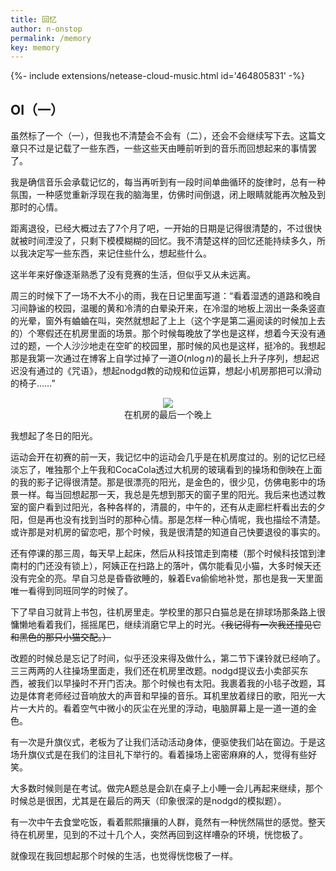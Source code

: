 ```yaml
---
title: 回忆
author: n-onstop
permalink: /memory
key: memory
---
```


<div>{%- include extensions/netease-cloud-music.html id='464805831' -%}</div>

## OI（一）

虽然标了一个（一），但我也不清楚会不会有（二），还会不会继续写下去。这篇文章只不过是记载了一些东西，一些这些天由睡前听到的音乐而回想起来的事情罢了。

我是确信音乐会承载记忆的，每当再听到有一段时间单曲循环的旋律时，总有一种氛围，一种感觉重新浮现在我的脑海里，仿佛时间倒退，闭上眼睛就能再次触及到那时的心情。

<!--more-->

距离退役，已经大概过去了7个月了吧，一开始的日期是记得很清楚的，不过很快就被时间湮没了，只剩下模模糊糊的回忆。我不清楚这样的回忆还能持续多久，所以我决定写一些东西，来记住些什么，想起些什么。

这半年来好像逐渐熟悉了没有竞赛的生活，但似乎又从未远离。

周三的时候下了一场不大不小的雨，我在日记里面写道：“看着湿透的道路和晚自习间静谧的校园，温暖的黄和冷清的白晕染开来，在冷湿的地板上洇出一条条竖直的光晕，窗外有蛐蛐在叫，突然就想起了上上（这个字是第二遍阅读的时候加上去的）个寒假还在机房里面的场景。那个时候每晚放了学也是这样，想着今天没有通过的题，一个人沙沙地走在空旷的校园里，那时候的风也是这样，挺冷的。我想起那是我第一次通过在博客上自学过掉了一道$O(n\log n)$的最长上升子序列，想起迟迟没有通过的《咒语》，想起nodgd教的动规和位运算，想起小机房那把可以滑动的椅子……”

<div align="center"><img src="https://s1.ax1x.com/2020/06/26/NrYYcj.jpg"><br>在机房的最后一个晚上</div>

我想起了冬日的阳光。

运动会开在初赛的前一天，我记忆中的运动会几乎是在机房度过的。别的记忆已经淡忘了，唯独那个上午我和CocaCola透过大机房的玻璃看到的操场和倒映在上面的我的影子记得很清楚。那是很漂亮的阳光，是金色的，很少见，仿佛电影中的场景一样。每当回想起那一天，我总是先想到那天的窗子里的阳光。我后来也透过教室的窗户看到过阳光，各种各样的，清晨的，中午的，还有从走廊栏杆看出去的夕阳，但是再也没有找到当时的那种心情。那是怎样一种心情呢，我也描绘不清楚。或许那是对机房的留恋吧，那个时候，我是很清楚的知道自己快要退役的事实的。

还有停课的那三周，每天早上起床，然后从科技馆走到南楼（那个时候科技馆到津南村的门还没有锁上），阿姨正在扫路上的落叶，偶尔能看见小猫，大多时候天还没有完全的亮。早自习总是昏昏欲睡的，躲着Eva偷偷地补觉，那也是我一天里面唯一看得到同班同学的时候了。

下了早自习就背上书包，往机房里走。学校里的那只白猫总是在排球场那条路上很慵懒地看着我们，摇摇尾巴，继续消磨它早上的时光。~~（我记得有一次我还撞见它和黑色的那只小猫交配。）~~

改题的时候总是忘记了时间，似乎还没来得及做什么，第二节下课铃就已经响了。三三两两的人往操场里面走，我们还在机房里改题。nodgd提议去小卖部买东西，被我们以早操时不开门否决。那个时候也有太阳。我裹着我的小毯子改题，耳边是体育老师经过音响放大的声音和早操的音乐。耳机里放着绿日的歌，阳光一大片一大片的。看着空气中微小的灰尘在光里的浮动，电脑屏幕上是一道一道的金色。

有一次是升旗仪式，老板为了让我们活动活动身体，便驱使我们站在窗边。于是这场升旗仪式是在我们的注目礼下举行的。看着操场上密密麻麻的人，觉得有些好笑。

大多数时候则是在考试。做完A题总是会趴在桌子上小睡一会儿再起来继续，那个时候总是很困，尤其是在最后的两天（印象很深的是nodgd的模拟题）。

有一次中午去食堂吃饭，看着熙熙攘攘的人群，竟然有一种恍然隔世的感觉。整天待在机房里，见到的不过十几个人，突然再回到这样嘈杂的环境，恍惚极了。

就像现在我回想起那个时候的生活，也觉得恍惚极了一样。
